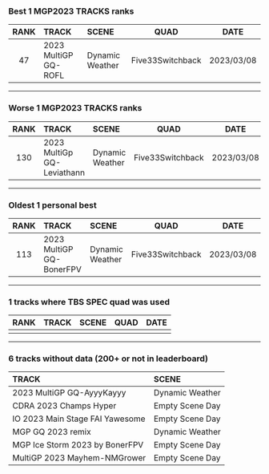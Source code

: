 ### Best 1 MGP2023 TRACKS ranks
|RANK|TRACK|SCENE|QUAD|DATE|
|:---:|:---|:---|:---:|:---:|
|47|2023 MultiGP GQ-ROFL|Dynamic Weather|Five33Switchback|2023/03/08|
---
### Worse 1 MGP2023 TRACKS ranks
|RANK|TRACK|SCENE|QUAD|DATE|
|:---:|:---|:---|:---:|:---:|
|130|2023 MultiGp GQ-Leviathann|Dynamic Weather|Five33Switchback|2023/03/08|
---
### Oldest 1 personal best
|RANK|TRACK|SCENE|QUAD|DATE|
|:---:|:---|:---|:---:|:---:|
|113|2023 MultiGP GQ-BonerFPV|Dynamic Weather|Five33Switchback|2023/03/08|
---
### 1 tracks where TBS SPEC quad was used
|RANK|TRACK|SCENE|QUAD|DATE|
|:---:|:---|:---|:---:|:---:|
||||||
---
### 6 tracks without data (200+ or not in leaderboard)
|TRACK|SCENE|
|:---|:---|
|2023 MultiGP GQ-AyyyKayyy|Dynamic Weather|
|CDRA 2023  Champs Hyper|Empty Scene Day|
|IO 2023 Main Stage FAI Yawesome|Empty Scene Day|
|MGP GQ 2023 remix|Dynamic Weather|
|MGP Ice Storm 2023 by BonerFPV|Empty Scene Day|
|MultiGP 2023 Mayhem-NMGrower|Empty Scene Day|
